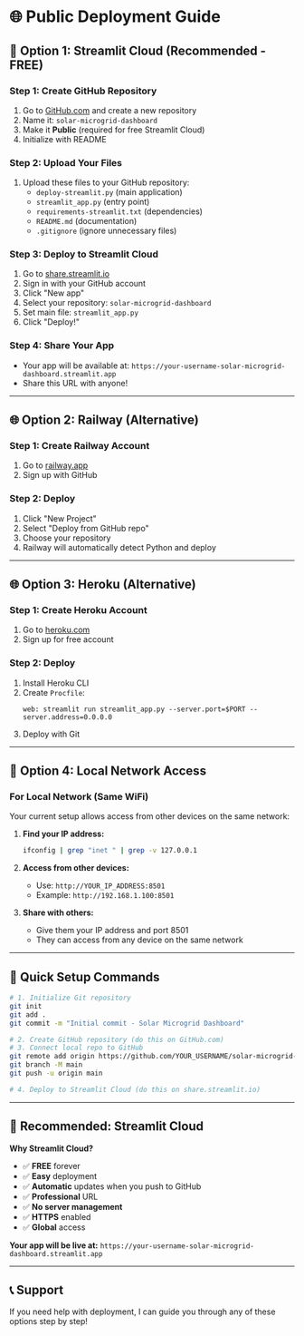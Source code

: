 # 🌐 Public Deployment Guide

## 🚀 **Option 1: Streamlit Cloud (Recommended - FREE)**

### **Step 1: Create GitHub Repository**
1. Go to [GitHub.com](https://github.com) and create a new repository
2. Name it: `solar-microgrid-dashboard`
3. Make it **Public** (required for free Streamlit Cloud)
4. Initialize with README

### **Step 2: Upload Your Files**
1. Upload these files to your GitHub repository:
   - `deploy-streamlit.py` (main application)
   - `streamlit_app.py` (entry point)
   - `requirements-streamlit.txt` (dependencies)
   - `README.md` (documentation)
   - `.gitignore` (ignore unnecessary files)

### **Step 3: Deploy to Streamlit Cloud**
1. Go to [share.streamlit.io](https://share.streamlit.io)
2. Sign in with your GitHub account
3. Click "New app"
4. Select your repository: `solar-microgrid-dashboard`
5. Set main file: `streamlit_app.py`
6. Click "Deploy!"

### **Step 4: Share Your App**
- Your app will be available at: `https://your-username-solar-microgrid-dashboard.streamlit.app`
- Share this URL with anyone!

---

## 🌐 **Option 2: Railway (Alternative)**

### **Step 1: Create Railway Account**
1. Go to [railway.app](https://railway.app)
2. Sign up with GitHub

### **Step 2: Deploy**
1. Click "New Project"
2. Select "Deploy from GitHub repo"
3. Choose your repository
4. Railway will automatically detect Python and deploy

---

## 🌐 **Option 3: Heroku (Alternative)**

### **Step 1: Create Heroku Account**
1. Go to [heroku.com](https://heroku.com)
2. Sign up for free account

### **Step 2: Deploy**
1. Install Heroku CLI
2. Create `Procfile`:
   ```
   web: streamlit run streamlit_app.py --server.port=$PORT --server.address=0.0.0.0
   ```
3. Deploy with Git

---

## 📱 **Option 4: Local Network Access**

### **For Local Network (Same WiFi)**
Your current setup allows access from other devices on the same network:

1. **Find your IP address:**
   ```bash
   ifconfig | grep "inet " | grep -v 127.0.0.1
   ```

2. **Access from other devices:**
   - Use: `http://YOUR_IP_ADDRESS:8501`
   - Example: `http://192.168.1.100:8501`

3. **Share with others:**
   - Give them your IP address and port 8501
   - They can access from any device on the same network

---

## 🔧 **Quick Setup Commands**

```bash
# 1. Initialize Git repository
git init
git add .
git commit -m "Initial commit - Solar Microgrid Dashboard"

# 2. Create GitHub repository (do this on GitHub.com)
# 3. Connect local repo to GitHub
git remote add origin https://github.com/YOUR_USERNAME/solar-microgrid-dashboard.git
git branch -M main
git push -u origin main

# 4. Deploy to Streamlit Cloud (do this on share.streamlit.io)
```

---

## 🌟 **Recommended: Streamlit Cloud**

**Why Streamlit Cloud?**
- ✅ **FREE** forever
- ✅ **Easy** deployment
- ✅ **Automatic** updates when you push to GitHub
- ✅ **Professional** URL
- ✅ **No server management**
- ✅ **HTTPS** enabled
- ✅ **Global** access

**Your app will be live at:**
`https://your-username-solar-microgrid-dashboard.streamlit.app`

---

## 📞 **Support**

If you need help with deployment, I can guide you through any of these options step by step!
